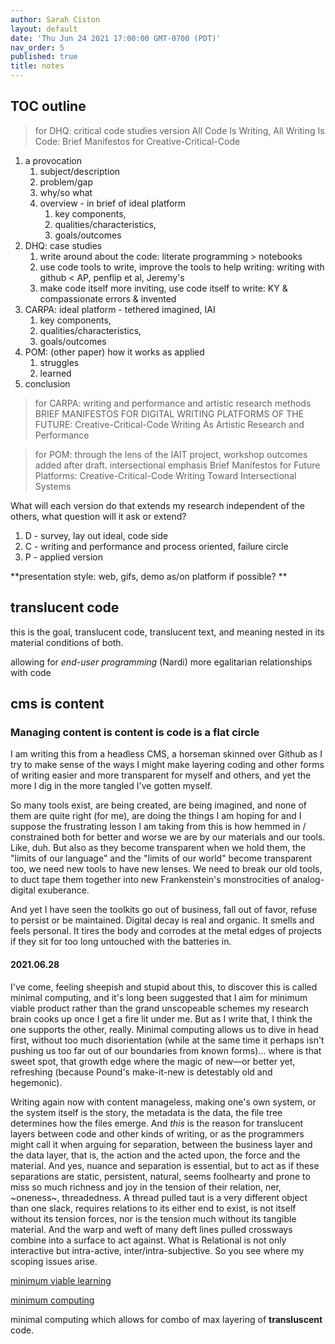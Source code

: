 ```yaml
---
author: Sarah Ciston
layout: default
date: 'Thu Jun 24 2021 17:00:00 GMT-0700 (PDT)'
nav_order: 5
published: true
title: notes
---
```


## TOC outline

> for DHQ: critical code studies version
> All Code Is Writing, All Writing Is Code: Brief Manifestos for Creative-Critical-Code

1. a provocation
   1. subject/description
   2. problem/gap
   3. why/so what
   4. overview - in brief of ideal platform
      1. key components, 
      2. qualities/characteristics, 
      3. goals/outcomes
2. DHQ: case studies
   1. write around about the code: literate programming > notebooks
   2. use code tools to write, improve the tools to help writing: writing with github < AP, penflip et al, Jeremy's
   3. make code itself more inviting, use code itself to write: KY & compassionate errors & invented
3. CARPA: ideal platform - tethered imagined, IAI
   1. key components, 
   2. qualities/characteristics, 
   3. goals/outcomes
4. POM: (other paper) how it works as applied
   1. struggles
   2. learned
5. conclusion

> for CARPA: writing and performance and artistic research methods
> BRIEF MANIFESTOS FOR DIGITAL WRITING PLATFORMS OF THE FUTURE: Creative-Critical-Code Writing As Artistic Research and Performance

> for POM: through the lens of the IAIT project, workshop outcomes added after draft. intersectional emphasis
> Brief Manifestos for Future Platforms: Creative-Critical-Code Writing Toward Intersectional Systems

What will each version do that extends my research independent of the others, what question will it ask or extend?
1. D - survey, lay out ideal, code side
2. C - writing and performance and process oriented, failure circle
3. P - applied version

**presentation style: web, gifs, demo as/on platform if possible? **

## translucent code

this is the goal, translucent code, translucent text, and meaning nested in its material conditions of both. 

allowing for *end-user programming* (Nardi) more egalitarian relationships with code

## cms is content
### Managing content is content is code is a flat circle

I am writing this from a headless CMS, a horseman skinned over Github as I try to make sense of the ways I might make layering coding and other forms of writing easier and more transparent for myself and others, and yet the more I dig in the more tangled I've gotten myself.

So many tools exist, are being created, are being imagined, and none of them are quite right (for me), are doing the things I am hoping for and I suppose the frustrating lesson I am taking from this is how hemmed in / constrained both for better and worse we are by our materials and our tools. Like, duh. But also as they become transparent when we hold them, the "limits of our language" and the "limits of our world" become transparent too, we need new tools to have new lenses. We need to break our old tools, to duct tape them together into new Frankenstein's monstrocities of analog-digital exuberance.

And yet I have seen the toolkits go out of business, fall out of favor, refuse to persist or be maintained. Digital decay is real and organic. It smells and feels personal. It tires the body and corrodes at the metal edges of projects if they sit for too long untouched with the batteries in.

#### 2021.06.28

I've come, feeling sheepish and stupid about this, to discover this is called minimal computing, and it's long been suggested that I aim for minimum viable product rather than the grand unscopeable schemes my research brain cooks up once I get a fire lit under me. But as I write that, I think the one supports the other, really. Minimal computing allows us to dive in head first, without too much disorientation (while at the same time it perhaps isn't pushing us too far out of our boundaries from known forms)... where is that sweet spot, that growth edge where the magic of new—or better yet, refreshing (because Pound's make-it-new is detestably old and hegemonic).

Writing again now with content manageless, making one's own system, or the system itself is the story, the metadata is the data, the file tree determines how the files emerge. And *this* is the reason for translucent layers between code and other kinds of writing, or as the programmers might call it when arguing for separation, between the business layer and the data layer, that is, the action and the acted upon, the force and the material. And yes, nuance and separation is essential, but to act as if these separations are static, persistent, natural, seems foolhearty and prone to miss so much richness and joy in the tension of their relation, ner, ~oneness~, threadedness. A thread pulled taut is a very different object than one slack, requires relations to its either end to exist, is not itself without its tension forces, nor is the tension much without its tangible material. And the warp and weft of many deft lines pulled crossways combine into a surface to act against. What is Relational is not only interactive but intra-active, inter/intra-subjective. So you see where my scoping issues arise.

[minimum viable learning](https://www.schoolofcommons.org/labs/minimum-viable-learning)

[minimum computing](http://go-dh.github.io/mincomp/thoughts/2019/10/10/gbl/)

minimal computing which allows for combo of max layering of **transluscent** code. 





